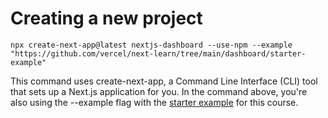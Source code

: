 # Creating a new project

```
npx create-next-app@latest nextjs-dashboard --use-npm --example "https://github.com/vercel/next-learn/tree/main/dashboard/starter-example"
```

This command uses create-next-app, a Command Line Interface (CLI) tool that sets up a Next.js application for you. In the command above, you're also using the --example flag with the [starter example](https://github.com/vercel/next-learn/tree/main/dashboard/starter-example) for this course.

